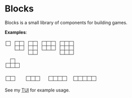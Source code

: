 # Blocks

Blocks is a small library of components for building games.

__Examples__:
```
┌─┐ ┌─┬─┐ ┌─┬─┐ ┌─┬─┬─┐ ┌─┬─┬─┐
└─┘ ├─┼─┤ ├─┼─┤ ├─┼─┼─┤ ├─┼─┼─┤
    └─┴─┘ ├─┼─┤ └─┴─┴─┘ ├─┼─┼─┤
          └─┴─┘         └─┴─┴─┘
  ┌─┐  
┌─┼─┼─┐
└─┴─┴─┘

┌─┬─┐    ┌─┬─┬─┐   ┌─┬─┬─┬─┐  ┌─┬─┬─┬─┬─┐
└─┴─┘    └─┴─┴─┘   └─┴─┴─┴─┘  └─┴─┴─┴─┴─┘
```

See my [TUI](https://github.com/avg-cs-student/jcblocktui) for example usage.
